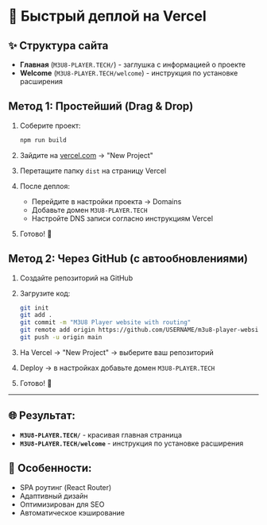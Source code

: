 # 🚀 Быстрый деплой на Vercel

## ✨ Структура сайта
- **Главная** (`M3U8-PLAYER.TECH/`) - заглушка с информацией о проекте
- **Welcome** (`M3U8-PLAYER.TECH/welcome`) - инструкция по установке расширения

## Метод 1: Простейший (Drag & Drop)

1. Соберите проект:
   ```bash
   npm run build
   ```

2. Зайдите на [vercel.com](https://vercel.com) → "New Project"

3. Перетащите папку `dist` на страницу Vercel

4. После деплоя:
   - Перейдите в настройки проекта → Domains
   - Добавьте домен `M3U8-PLAYER.TECH`
   - Настройте DNS записи согласно инструкциям Vercel

5. Готово! 🎉

## Метод 2: Через GitHub (с автообновлениями)

1. Создайте репозиторий на GitHub

2. Загрузите код:
   ```bash
   git init
   git add .
   git commit -m "M3U8 Player website with routing"
   git remote add origin https://github.com/USERNAME/m3u8-player-website.git
   git push -u origin main
   ```

3. На Vercel → "New Project" → выберите ваш репозиторий

4. Deploy → в настройках добавьте домен `M3U8-PLAYER.TECH`

5. Готово! 🎉

---

## 🌐 Результат:
- **`M3U8-PLAYER.TECH/`** - красивая главная страница
- **`M3U8-PLAYER.TECH/welcome`** - инструкция по установке расширения

## 🔧 Особенности:
- SPA роутинг (React Router)
- Адаптивный дизайн
- Оптимизирован для SEO
- Автоматическое кэширование
